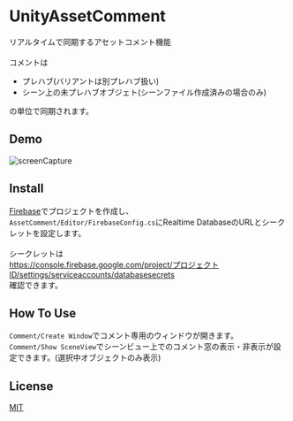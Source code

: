 # UnityAssetComment
リアルタイムで同期するアセットコメント機能<br>
 <br>
コメントは 
- プレハブ(バリアントは別プレハブ扱い)
- シーン上の未プレハブオブジェト(シーンファイル作成済みの場合のみ)

の単位で同期されます。

## Demo
![screenCapture](https://user-images.githubusercontent.com/17733911/93001462-0f48f700-f56a-11ea-9bed-c5f40109c8b1.gif)

## Install
[Firebase](https://console.firebase.google.com/)でプロジェクトを作成し、<br>
`AssetComment/Editor/FirebaseConfig.cs`にRealtime DatabaseのURLとシークレットを設定します。<br>
<br>
シークレットは<br>
https://console.firebase.google.com/project/プロジェクトID/settings/serviceaccounts/databasesecrets<br>
確認できます。

## How To Use
`Comment/Create Window`でコメント専用のウィンドウが開きます。<br>
`Comment/Show SceneView`でシーンビュー上でのコメント窓の表示・非表示が設定できます。(選択中オブジェクトのみ表示)

## License
[MIT](https://github.com/Itoen/UnityAssetComment/blob/master/LICENSE)
